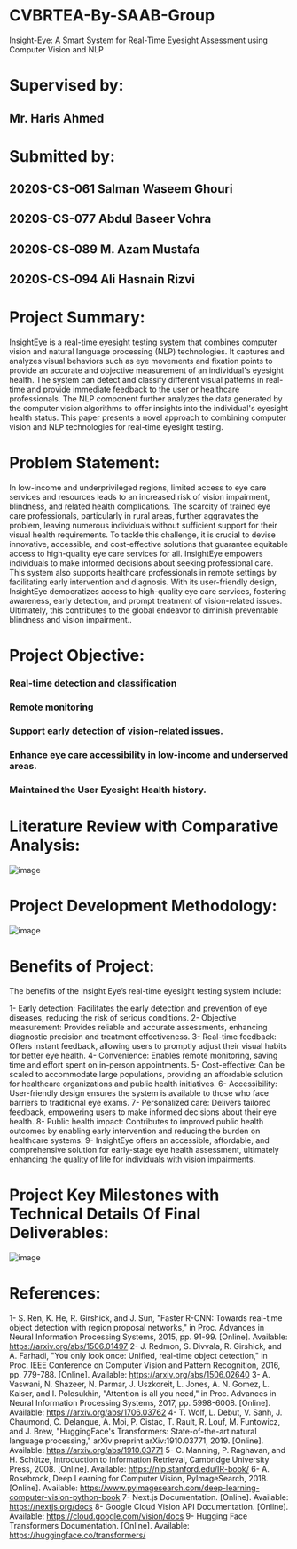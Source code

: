 # CVBRTEA-By-SAAB-Group
Insight-Eye: A Smart System for Real-Time Eyesight Assessment using Computer Vision and NLP 


# Supervised by:
## Mr. Haris Ahmed

# Submitted by:
## 2020S-CS-061	Salman Waseem Ghouri
## 2020S-CS-077	Abdul Baseer Vohra 
## 2020S-CS-089	M. Azam Mustafa
## 2020S-CS-094	Ali Hasnain Rizvi


# Project Summary: 
InsightEye is a real-time eyesight testing system that combines computer vision and natural language processing (NLP) technologies. It captures and analyzes visual behaviors such as eye movements and fixation points to provide an accurate and objective measurement of an individual's eyesight health. The system can detect and classify different visual patterns in real-time and provide immediate feedback to the user or healthcare professionals. The NLP component further analyzes the data generated by the computer vision algorithms to offer insights into the individual's eyesight health status. This paper presents a novel approach to combining computer vision and NLP technologies for real-time eyesight testing.

# Problem Statement:
In low-income and underprivileged regions, limited access to eye care services and resources leads to an increased risk of vision impairment, blindness, and related health complications. The scarcity of trained eye care professionals, particularly in rural areas, further aggravates the problem, leaving numerous individuals without sufficient support for their visual health requirements. To tackle this challenge, it is crucial to devise innovative, accessible, and cost-effective solutions that guarantee equitable access to high-quality eye care services for all.
InsightEye empowers individuals to make informed decisions about seeking professional care. This system also supports healthcare professionals in remote settings by facilitating early intervention and diagnosis. With its user-friendly design, InsightEye democratizes access to high-quality eye care services, fostering awareness, early detection, and prompt treatment of vision-related issues. Ultimately, this contributes to the global endeavor to diminish preventable blindness and vision impairment..

# Project Objective:
### Real-time detection and classification
### Remote monitoring
### Support early detection of vision-related issues.
### Enhance eye care accessibility in low-income and underserved areas.
### Maintained the User Eyesight Health history.

# Literature Review with Comparative Analysis:
![image](https://user-images.githubusercontent.com/116343712/237013828-5f28a978-c9d9-4dcd-ac65-f56e47120a91.png)

# Project Development Methodology: 
![image](https://user-images.githubusercontent.com/116343712/237013854-3c30cb08-7b07-4b18-b956-cc7929537b75.png)

# Benefits of Project:

The benefits of the Insight Eye’s real-time eyesight testing system include:

1-	Early detection: Facilitates the early detection and prevention of eye diseases, reducing the risk of serious conditions.
2-	Objective measurement: Provides reliable and accurate assessments, enhancing diagnostic precision and treatment effectiveness.
3-	Real-time feedback: Offers instant feedback, allowing users to promptly adjust their visual habits for better eye health.
4-	Convenience: Enables remote monitoring, saving time and effort spent on in-person appointments.
5-	Cost-effective: Can be scaled to accommodate large populations, providing an affordable solution for healthcare organizations and public health initiatives.
6-	Accessibility: User-friendly design ensures the system is available to those who face barriers to traditional eye exams.
7-	Personalized care: Delivers tailored feedback, empowering users to make informed decisions about their eye health.
8-	Public health impact: Contributes to improved public health outcomes by enabling early intervention and reducing the burden on healthcare systems.
9-	InsightEye offers an accessible, affordable, and comprehensive solution for early-stage eye health assessment, ultimately enhancing the quality of life for individuals with vision impairments.


# Project Key Milestones with Technical Details Of Final Deliverables:

![image](https://user-images.githubusercontent.com/116343712/237014414-20b4ca2d-615e-46a3-b76a-ef4b3620ca2b.png)

# References:

1-	S. Ren, K. He, R. Girshick, and J. Sun, "Faster R-CNN: Towards real-time object detection with region proposal networks," in Proc. Advances in Neural Information Processing Systems, 2015, pp. 91-99. [Online]. Available: https://arxiv.org/abs/1506.01497
2-	J. Redmon, S. Divvala, R. Girshick, and A. Farhadi, "You only look once: Unified, real-time object detection," in Proc. IEEE Conference on Computer Vision and Pattern Recognition, 2016, pp. 779-788. [Online]. Available: https://arxiv.org/abs/1506.02640
3-	A. Vaswani, N. Shazeer, N. Parmar, J. Uszkoreit, L. Jones, A. N. Gomez, L. Kaiser, and I. Polosukhin, "Attention is all you need," in Proc. Advances in Neural Information Processing Systems, 2017, pp. 5998-6008. [Online]. Available: https://arxiv.org/abs/1706.03762
4-	T. Wolf, L. Debut, V. Sanh, J. Chaumond, C. Delangue, A. Moi, P. Cistac, T. Rault, R. Louf, M. Funtowicz, and J. Brew, "HuggingFace's Transformers: State-of-the-art natural language processing," arXiv preprint arXiv:1910.03771, 2019. [Online]. Available: https://arxiv.org/abs/1910.03771
5-	C. Manning, P. Raghavan, and H. Schütze, Introduction to Information Retrieval, Cambridge University Press, 2008. [Online]. Available: https://nlp.stanford.edu/IR-book/
6-	A. Rosebrock, Deep Learning for Computer Vision, PyImageSearch, 2018. [Online]. Available: https://www.pyimagesearch.com/deep-learning-computer-vision-python-book
7-	Next.js Documentation. [Online]. Available: https://nextjs.org/docs
8-	Google Cloud Vision API Documentation. [Online]. Available: https://cloud.google.com/vision/docs
9-	Hugging Face Transformers Documentation. [Online]. Available: https://huggingface.co/transformers/









